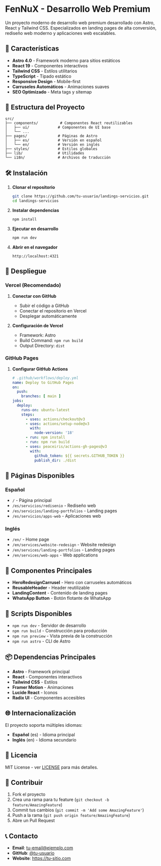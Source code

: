 # FenNuX - Desarrollo Web Premium

Un proyecto moderno de desarrollo web premium desarrollado con Astro, React y Tailwind CSS. Especializados en landing pages de alta conversión, rediseño web moderno y aplicaciones web escalables.

## 🚀 Características

- **Astro 4.0** - Framework moderno para sitios estáticos
- **React 19** - Componentes interactivos
- **Tailwind CSS** - Estilos utilitarios
- **TypeScript** - Tipado estático
- **Responsive Design** - Mobile-first
- **Carruseles Automáticos** - Animaciones suaves
- **SEO Optimizado** - Meta tags y sitemap

## 📁 Estructura del Proyecto

```
src/
├── components/          # Componentes React reutilizables
│   ├── ui/             # Componentes de UI base
│   └── ...
├── pages/              # Páginas de Astro
│   ├── es/             # Versión en español
│   └── en/             # Versión en inglés
├── styles/             # Estilos globales
├── lib/                # Utilidades
└── i18n/               # Archivos de traducción
```

## 🛠️ Instalación

1. **Clonar el repositorio**
   ```bash
   git clone https://github.com/tu-usuario/landings-servicios.git
   cd landings-servicios
   ```

2. **Instalar dependencias**
   ```bash
   npm install
   ```

3. **Ejecutar en desarrollo**
   ```bash
   npm run dev
   ```

4. **Abrir en el navegador**
   ```
   http://localhost:4321
   ```

## 🚀 Despliegue

### Vercel (Recomendado)

1. **Conectar con GitHub**
   - Subir el código a GitHub
   - Conectar el repositorio en Vercel
   - Desplegar automáticamente

2. **Configuración de Vercel**
   - Framework: Astro
   - Build Command: `npm run build`
   - Output Directory: `dist`

### GitHub Pages

1. **Configurar GitHub Actions**
   ```yaml
   # .github/workflows/deploy.yml
   name: Deploy to GitHub Pages
   on:
     push:
       branches: [ main ]
   jobs:
     deploy:
       runs-on: ubuntu-latest
       steps:
         - uses: actions/checkout@v3
         - uses: actions/setup-node@v3
           with:
             node-version: '18'
         - run: npm install
         - run: npm run build
         - uses: peaceiris/actions-gh-pages@v3
           with:
             github_token: ${{ secrets.GITHUB_TOKEN }}
             publish_dir: ./dist
   ```

## 📱 Páginas Disponibles

### Español
- `/` - Página principal
- `/es/servicios/redisenio` - Rediseño web
- `/es/servicios/landing-portfolios` - Landing pages
- `/es/servicios/apps-web` - Aplicaciones web

### Inglés
- `/en/` - Home page
- `/en/services/website-redesign` - Website redesign
- `/en/services/landing-portfolios` - Landing pages
- `/en/services/web-apps` - Web applications

## 🎨 Componentes Principales

- **HeroRedesignCarrusel** - Hero con carruseles automáticos
- **ReusableHeader** - Header reutilizable
- **LandingContent** - Contenido de landing pages
- **WhatsApp Button** - Botón flotante de WhatsApp

## 🔧 Scripts Disponibles

- `npm run dev` - Servidor de desarrollo
- `npm run build` - Construcción para producción
- `npm run preview` - Vista previa de la construcción
- `npm run astro` - CLI de Astro

## 📦 Dependencias Principales

- **Astro** - Framework principal
- **React** - Componentes interactivos
- **Tailwind CSS** - Estilos
- **Framer Motion** - Animaciones
- **Lucide React** - Iconos
- **Radix UI** - Componentes accesibles

## 🌐 Internacionalización

El proyecto soporta múltiples idiomas:
- **Español** (es) - Idioma principal
- **Inglés** (en) - Idioma secundario

## 📄 Licencia

MIT License - ver [LICENSE](LICENSE) para más detalles.

## 🤝 Contribuir

1. Fork el proyecto
2. Crea una rama para tu feature (`git checkout -b feature/AmazingFeature`)
3. Commit tus cambios (`git commit -m 'Add some AmazingFeature'`)
4. Push a la rama (`git push origin feature/AmazingFeature`)
5. Abre un Pull Request

## 📞 Contacto

- **Email**: tu-email@ejemplo.com
- **GitHub**: [@tu-usuario](https://github.com/tu-usuario)
- **Website**: https://tu-sitio.com